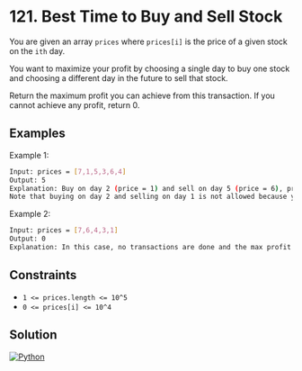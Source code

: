 # 121. Best Time to Buy and Sell Stock

You are given an array `prices` where `prices[i]` is the price of a given stock on the `ith` day.

You want to maximize your profit by choosing a single day to buy one stock and choosing a different day in the future to sell that stock.

Return the maximum profit you can achieve from this transaction. If you cannot achieve any profit, return 0.

## Examples

Example 1:

```bash
Input: prices = [7,1,5,3,6,4]
Output: 5
Explanation: Buy on day 2 (price = 1) and sell on day 5 (price = 6), profit = 6-1 = 5.
Note that buying on day 2 and selling on day 1 is not allowed because you must buy before you sell.
```

Example 2:

```bash
Input: prices = [7,6,4,3,1]
Output: 0
Explanation: In this case, no transactions are done and the max profit = 0.
```

## Constraints

- `1 <= prices.length <= 10^5`
- `0 <= prices[i] <= 10^4`

## Solution

[![Python](https://img.shields.io/badge/-Python-black?style=for-the-badge&logo=python)](./solution.py)
